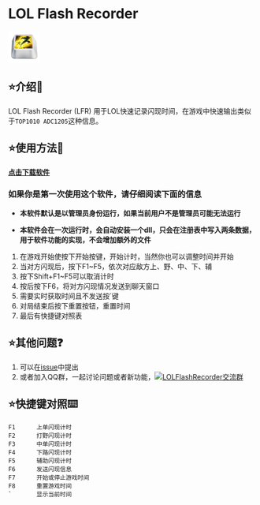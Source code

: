 # LOL Flash Recorder

![](./src/logo.png)

## :star:介绍:book:

LOL Flash Recorder (LFR) 用于LOL快速记录闪现时间，在游戏中快速输出类似于`TOP1010 ADC1205`这种信息。

## :star:使用方法:key:

**[点击下载软件](https://github.com/Fosyme/LOLFlashRecorder/releases/download/v1.3.0/LOLFlashRecorder-Windows-x86_64-v1.3.0.zip)**

### 如果你是第一次使用这个软件，请仔细阅读下面的信息

-   **本软件默认是以管理员身份运行，如果当前用户不是管理员可能无法运行**

-   **本软件会在一次运行时，会自动安装一个dll，只会在注册表中写入两条数据，用于软件功能的实现，不会增加额外的文件**

1. 在游戏开始使按下开始按键，开始计时，当然你也可以调整时间并开始
2. 当对方闪现后，按下F1~F5，依次对应敌方上、野、中、下、辅
3. 按下Shift+F1~F5可以取消计时
4. 按后按下F6，将对方闪现情况发送到聊天窗口
5. 需要实时获取时间且不发送按`键
6. 对局结束后按下重置按钮，重置时间
7. 最后有快捷键对照表

## :star:其他问题:question:

1. 可以在[issue](https://github.com/Fosyme/LOLFlashRecorder/issues)中提出
2. 或者加入QQ群，一起讨论问题或者新功能，<a target="_blank" href="https://shang.qq.com/wpa/qunwpa?idkey=8e16479381fb6b7e1070423cdd8298cdb180ecc7eb4c77ff4953226a5423182c"><img border="0" src="https://pub.idqqimg.com/wpa/images/group.png" alt="LOLFlashRecorder交流群" title="LOLFlashRecorder交流群"></a>

## :star:快捷键对照:keyboard:
```
F1		上单闪现计时
F2		打野闪现计时
F3		中单闪现计时
F4		下路闪现计时
F5		辅助闪现计时
F6		发送闪现信息
F7		开始或停止游戏时间
F8		重置游戏时间
`		显示当前时间
```
